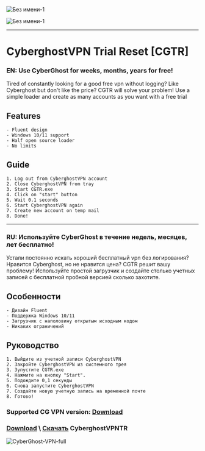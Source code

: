 ![Без имени-1](https://user-images.githubusercontent.com/38760591/142047366-5f68fabb-e078-41cb-8908-968af8292340.png)


![Без имени-1](https://user-images.githubusercontent.com/38760591/142048472-89000d11-99f5-4c1a-8c04-cc4a9789ac52.png)

______

# CyberghostVPN Trial Reset [CGTR]
### EN: Use CyberGhost for weeks, months, years for free!

Tired of constantly looking for a good free vpn without logging? 
Like Cyberghost but don't like the price? 
CGTR will solve your problem!
Use a simple loader and create as many accounts as you want with a free trial

## **Features**
```
- Fluent design
- Windows 10/11 support
- Half open source loader
- No limits
```
## **Guide**
```
1. Log out from CyberghostVPN account
2. Close CyberghostVPN from tray
3. Start CGTR.exe
4. Click on "start" button
5. Wait 0.1 seconds
6. Start CyberghostVPN again
7. Create new account on temp mail
8. Done!
```
_______

### RU: Используйте CyberGhost в течение недель, месяцев, лет бесплатно!

Устали постоянно искать хороший бесплатный vpn без логирования? 
Нравится Cyberghost, но не нравится цена? 
CGTR решит вашу проблему!
Используйте простой загрузчик и создайте столько учетных записей с бесплатной пробной версией сколько захотите.

## **Особенности**
```
- Дизайн Fluent
- Поддержка Windows 10/11
- Загрузчик с наполовину открытым исходным кодом
- Никаких ограничений
```
## **Руководство**
```
1. Выйдите из учетной записи CyberghostVPN
2. Закройте CyberghostVPN из системного трея
3. Зупустите CGTR.exe
4. Нажмите на кнопку "Start".
5. Подождите 0,1 секунды
6. Снова запустите CyberghostVPN
7. Создайте новую учетную запись на временной почте
8. Готово!
```

### Supported CG VPN version: [Download](https://www.cyberghostvpn.com/en_US/vpn-free-trial)
### [Download](https://github.com/Tinkott/CyberGhost-Trial-Reset/files/7554048/CGTR_win.zip) \ [Скачать](https://github.com/Tinkott/CyberGhost-Trial-Reset/files/7554048/CGTR_win.zip) CyberghostVPNTR
![CyberGhost-VPN-full](https://user-images.githubusercontent.com/38760591/142192451-041d9a12-3683-45df-af55-f75c97ce7669.jpg)
